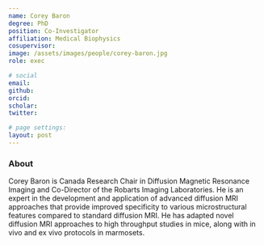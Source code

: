 ```yaml
---
name: Corey Baron
degree: PhD
position: Co-Investigator
affiliation: Medical Biophysics
cosupervisor:
image: /assets/images/people/corey-baron.jpg
role: exec

# social
email: 
github: 
orcid: 
scholar: 
twitter: 

# page settings:
layout: post
---
```


### About

Corey Baron is Canada Research Chair in Diffusion Magnetic Resonance Imaging and Co-Director of the Robarts Imaging Laboratories. He is an expert in the development and application of advanced diffusion MRI approaches that provide improved specificity to various microstructural features compared to standard diffusion MRI. He has adapted novel diffusion MRI approaches to high throughput studies in mice, along with in vivo and ex vivo protocols in marmosets.
